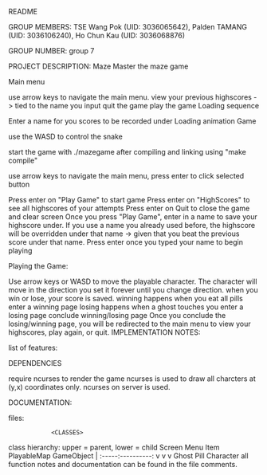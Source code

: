 README

GROUP MEMBERS: TSE Wang Pok (UID: 3036065642), Palden TAMANG (UID: 3036106240), Ho Chun Kau (UID: 3036068876)

GROUP NUMBER: group 7

PROJECT DESCRIPTION:
Maze Master the maze game


Main menu

use arrow keys to navigate the main menu. view your previous highscores -> tied to the name you input quit the game play the game Loading sequence

Enter a name for you scores to be recorded under Loading animation Game

use the WASD to control the snake 

start the game with ./mazegame after compiling and linking using "make compile"

use arrow keys to navigate the main menu, press enter to click selected button

Press enter on "Play Game" to start game Press enter on "HighScores" to see all highscores of your attempts Press enter on Quit to close the game and clear screen Once you press "Play Game", enter in a name to save your highscore under. If you use a name you already used before, the highscore will be overridden under that name -> given that you beat the previous score under that name. Press enter once you typed your name to begin playing

Playing the Game:

Use arrow keys or WASD to move the playable character. The character will move in the direction you set it forever until you change direction. 
when you win or lose, your score is saved. winning happens when you eat all pills enter a winning page losing happens when a ghost touches you enter a losing page conclude winning/losing page Once you conclude the losing/winning page, you will be redirected to the main menu to view your highscores, play again, or quit. IMPLEMENTATION NOTES:

list of features:


DEPENDENCIES

require ncurses to render the game ncurses is used to draw all charcters at (y,x) coordinates only. ncurses on server is used.

DOCUMENTATION:

files:


                <CLASSES>
class hierarchy: upper = parent, lower = child
Screen Menu Item PlayableMap GameObject | :-----:----------: v v v
Ghost Pill Character all function notes and documentation can be found in the file comments.
